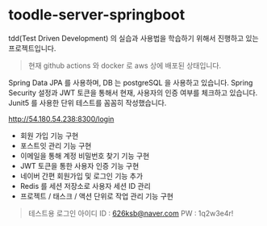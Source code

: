 # toodle-server-springboot

tdd(Test Driven Development) 의 실습과 사용법을 학습하기 위해서 진행하고 있는 프로젝트입니다.

> 현재 github actions 와 docker 로 aws 상에 배포된 상태입니다.

Spring Data JPA 를 사용하며, DB 는 postgreSQL 을 사용하고 있습니다.
Spring Security 설정과 JWT 토큰을 통해서 현재, 사용자의 인증 여부를 체크하고 있습니다.
Junit5 를 사용한 단위 테스트를 꼼꼼히 작성했습니다. 


http://54.180.54.238:8300/login

- 회원 가입 기능 구현
- 포스트잇 관리 기능 구현
- 이메일을 통해 계정 비밀번호 찾기 기능 구현
- JWT 토큰을 통한 사용자 인증 기능 구현
- 네이버 간편 회원가입 및 로그인 기능 추가
- Redis 를 세션 저장소로 사용자 세션 ID 관리
- 프로젝트 / 태스크 / 액션 단위로 작업 관리 기능 구현

> 테스트용 로그인 아이디
> ID : 626ksb@naver.com
> PW : 1q2w3e4r!
